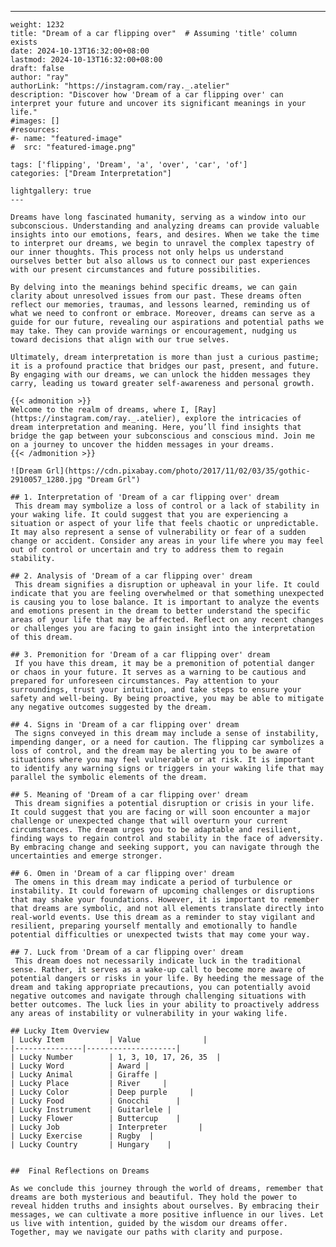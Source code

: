 ---
    weight: 1232
    title: "Dream of a car flipping over"  # Assuming 'title' column exists
    date: 2024-10-13T16:32:00+08:00
    lastmod: 2024-10-13T16:32:00+08:00
    draft: false
    author: "ray"
    authorLink: "https://instagram.com/ray._.atelier"
    description: "Discover how 'Dream of a car flipping over' can interpret your future and uncover its significant meanings in your life."
    #images: []
    #resources:
    #- name: "featured-image"
    #  src: "featured-image.png"
    
    tags: ['flipping', 'Dream', 'a', 'over', 'car', 'of']
    categories: ["Dream Interpretation"]
    
    lightgallery: true
    ---
    
    Dreams have long fascinated humanity, serving as a window into our subconscious. Understanding and analyzing dreams can provide valuable insights into our emotions, fears, and desires. When we take the time to interpret our dreams, we begin to unravel the complex tapestry of our inner thoughts. This process not only helps us understand ourselves better but also allows us to connect our past experiences with our present circumstances and future possibilities.
    
    By delving into the meanings behind specific dreams, we can gain clarity about unresolved issues from our past. These dreams often reflect our memories, traumas, and lessons learned, reminding us of what we need to confront or embrace. Moreover, dreams can serve as a guide for our future, revealing our aspirations and potential paths we may take. They can provide warnings or encouragement, nudging us toward decisions that align with our true selves.
    
    Ultimately, dream interpretation is more than just a curious pastime; it is a profound practice that bridges our past, present, and future. By engaging with our dreams, we can unlock the hidden messages they carry, leading us toward greater self-awareness and personal growth.
    
    {{< admonition >}}
    Welcome to the realm of dreams, where I, [Ray](https://instagram.com/ray._.atelier), explore the intricacies of dream interpretation and meaning. Here, you’ll find insights that bridge the gap between your subconscious and conscious mind. Join me on a journey to uncover the hidden messages in your dreams.
    {{< /admonition >}}
    
    ![Dream Grl](https://cdn.pixabay.com/photo/2017/11/02/03/35/gothic-2910057_1280.jpg "Dream Grl")
    
    ## 1. Interpretation of 'Dream of a car flipping over' dream
     This dream may symbolize a loss of control or a lack of stability in your waking life. It could suggest that you are experiencing a situation or aspect of your life that feels chaotic or unpredictable. It may also represent a sense of vulnerability or fear of a sudden change or accident. Consider any areas in your life where you may feel out of control or uncertain and try to address them to regain stability.
    
    ## 2. Analysis of 'Dream of a car flipping over' dream
     This dream signifies a disruption or upheaval in your life. It could indicate that you are feeling overwhelmed or that something unexpected is causing you to lose balance. It is important to analyze the events and emotions present in the dream to better understand the specific areas of your life that may be affected. Reflect on any recent changes or challenges you are facing to gain insight into the interpretation of this dream.
    
    ## 3. Premonition for 'Dream of a car flipping over' dream
     If you have this dream, it may be a premonition of potential danger or chaos in your future. It serves as a warning to be cautious and prepared for unforeseen circumstances. Pay attention to your surroundings, trust your intuition, and take steps to ensure your safety and well-being. By being proactive, you may be able to mitigate any negative outcomes suggested by the dream.
    
    ## 4. Signs in 'Dream of a car flipping over' dream
     The signs conveyed in this dream may include a sense of instability, impending danger, or a need for caution. The flipping car symbolizes a loss of control, and the dream may be alerting you to be aware of situations where you may feel vulnerable or at risk. It is important to identify any warning signs or triggers in your waking life that may parallel the symbolic elements of the dream.
    
    ## 5. Meaning of 'Dream of a car flipping over' dream
     This dream signifies a potential disruption or crisis in your life. It could suggest that you are facing or will soon encounter a major challenge or unexpected change that will overturn your current circumstances. The dream urges you to be adaptable and resilient, finding ways to regain control and stability in the face of adversity. By embracing change and seeking support, you can navigate through the uncertainties and emerge stronger.
    
    ## 6. Omen in 'Dream of a car flipping over' dream
     The omens in this dream may indicate a period of turbulence or instability. It could forewarn of upcoming challenges or disruptions that may shake your foundations. However, it is important to remember that dreams are symbolic, and not all elements translate directly into real-world events. Use this dream as a reminder to stay vigilant and resilient, preparing yourself mentally and emotionally to handle potential difficulties or unexpected twists that may come your way.
    
    ## 7. Luck from 'Dream of a car flipping over' dream
     This dream does not necessarily indicate luck in the traditional sense. Rather, it serves as a wake-up call to become more aware of potential dangers or risks in your life. By heeding the message of the dream and taking appropriate precautions, you can potentially avoid negative outcomes and navigate through challenging situations with better outcomes. The luck lies in your ability to proactively address any areas of instability or vulnerability in your waking life.
    
    ## Lucky Item Overview
    | Lucky Item          | Value              |
    |---------------|--------------------|
    | Lucky Number        | 1, 3, 10, 17, 26, 35  |
    | Lucky Word          | Award |
    | Lucky Animal        | Giraffe |
    | Lucky Place         | River     |
    | Lucky Color         | Deep purple     |
    | Lucky Food          | Gnocchi      |
    | Lucky Instrument    | Guitarlele |
    | Lucky Flower        | Buttercup    |
    | Lucky Job           | Interpreter       |
    | Lucky Exercise      | Rugby  |
    | Lucky Country       | Hungary    |
    
    
    ##  Final Reflections on Dreams
    
    As we conclude this journey through the world of dreams, remember that dreams are both mysterious and beautiful. They hold the power to reveal hidden truths and insights about ourselves. By embracing their messages, we can cultivate a more positive influence in our lives. Let us live with intention, guided by the wisdom our dreams offer. Together, may we navigate our paths with clarity and purpose.
    